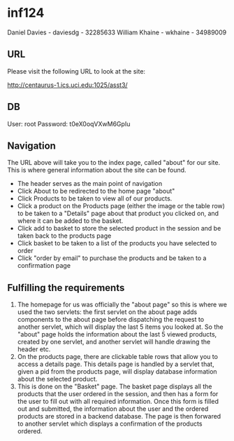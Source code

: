 # inf124

Daniel Davies - daviesdg - 32285633
William Khaine - wkhaine - 34989009

## URL

Please visit the following URL to look at the site:

http://centaurus-1.ics.uci.edu:1025/asst3/

## DB

User: root
Password: t0eX0oqVXwM6GpIu

## Navigation

The URL above will take you to the index page, called "about" for our site. This is where general information about the site can be found.

- The header serves as the main point of navigation
- Click About to be redirected to the home page "about"
- Click Products to be taken to view all of our products.
- Click a product on the Products page (either the image or the table row) to be taken to a "Details" page about that product you clicked on, and where it can be added to the basket.
- Click add to basket to store the selected product in the session and be taken back to the products page
- Click basket to be taken to a list of the products you have selected to order
- Click "order by email" to purchase the products and be taken to a confirmation page

## Fulfilling the requirements

1. The homepage for us was officially the "about page" so this is where we used the two servlets: the first servlet on the about page adds components to the about page before dispatching the request to another servlet, which will display the last 5 items you looked at. So the "about" page holds the information about the last 5 viewed products, created by one servlet, and another servlet will handle drawing the header etc.
2. On the products page, there are clickable table rows that allow you to access a details page. This details page is handled by a servlet that, given a pid from the products page, will display database information about the selected product.
3. This is done on the "Basket" page. The basket page displays all the products that the user ordered in the session, and then has a form for the user to fill out with all required information. Once this form is filled out and submitted, the information about the user and the ordered products are stored in a backend database. The page is then forwared to another servlet which displays a confirmation of the products ordered.
